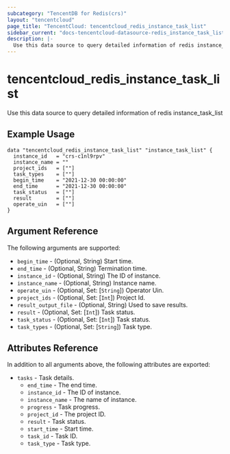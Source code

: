 ```yaml
---
subcategory: "TencentDB for Redis(crs)"
layout: "tencentcloud"
page_title: "TencentCloud: tencentcloud_redis_instance_task_list"
sidebar_current: "docs-tencentcloud-datasource-redis_instance_task_list"
description: |-
  Use this data source to query detailed information of redis instance_task_list
---
```


# tencentcloud_redis_instance_task_list

Use this data source to query detailed information of redis instance_task_list

## Example Usage

```hcl
data "tencentcloud_redis_instance_task_list" "instance_task_list" {
  instance_id   = "crs-c1nl9rpv"
  instance_name = ""
  project_ids   = [""]
  task_types    = [""]
  begin_time    = "2021-12-30 00:00:00"
  end_time      = "2021-12-30 00:00:00"
  task_status   = [""]
  result        = [""]
  operate_uin   = [""]
}
```

## Argument Reference

The following arguments are supported:

* `begin_time` - (Optional, String) Start time.
* `end_time` - (Optional, String) Termination time.
* `instance_id` - (Optional, String) The ID of instance.
* `instance_name` - (Optional, String) Instance name.
* `operate_uin` - (Optional, Set: [`String`]) Operator Uin.
* `project_ids` - (Optional, Set: [`Int`]) Project Id.
* `result_output_file` - (Optional, String) Used to save results.
* `result` - (Optional, Set: [`Int`]) Task status.
* `task_status` - (Optional, Set: [`Int`]) Task status.
* `task_types` - (Optional, Set: [`String`]) Task type.

## Attributes Reference

In addition to all arguments above, the following attributes are exported:

* `tasks` - Task details.
  * `end_time` - The end time.
  * `instance_id` - The ID of instance.
  * `instance_name` - The name of instance.
  * `progress` - Task progress.
  * `project_id` - The project ID.
  * `result` - Task status.
  * `start_time` - Start time.
  * `task_id` - Task ID.
  * `task_type` - Task type.


